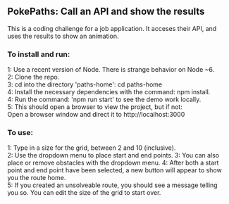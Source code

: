 ## PokePaths: Call an API and show the results

This is a coding challenge for a job application.  It acceses their API, and uses the results to show an animation.

### To install and run:

1: Use a recent version of Node.  There is strange behavior on Node ~6.  
2: Clone the repo.  
3: cd into the directory 'paths-home': cd paths-home  
4: Install the necessary dependencies with the command: npm install.  
4: Run the command: 'npm run start' to see the demo work locally.  
5: This should open a browser to view the project, but if not:  
   Open a browser window and direct it to http://localhost:3000  

### To use:

1: Type in a size for the grid, between 2 and 10 (inclusive).  
2: Use the dropdown menu to place start and end points.
3: You can also place or remove obstacles with the dropdown menu.
4: After both a start point and end point have been selected, a new button will appear to show you the route home.  
5: If you created an unsolveable route, you should see a message telling you so.  You can edit the size of the grid to start over.